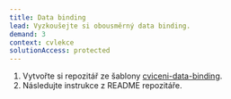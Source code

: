```yaml
---
title: Data binding
lead: Vyzkoušejte si obousměrný data binding.
demand: 3
context: cvlekce
solutionAccess: protected
---
```


1. Vytvořte si repozitář ze šablony [cviceni-data-binding](https://github.com/Czechitas-podklady-WEB/cviceni-data-binding).
1. Následujte instrukce z README repozitáře.
